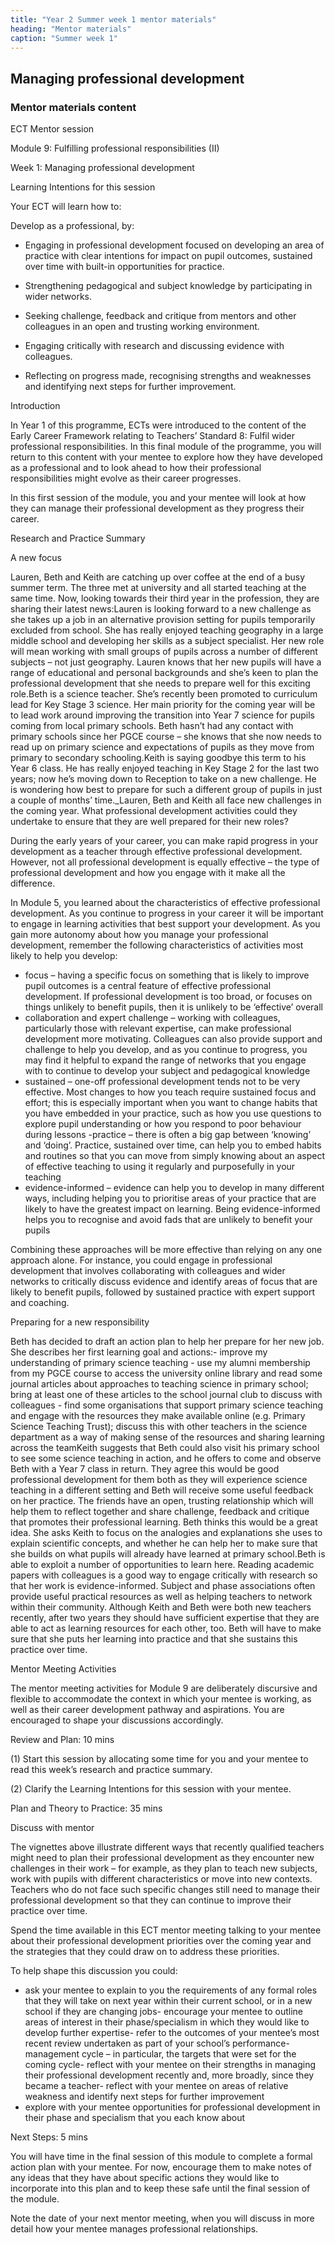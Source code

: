 ```yaml
---
title: "Year 2 Summer week 1 mentor materials"
heading: "Mentor materials"
caption: "Summer week 1"
---
```


## Managing professional development

### Mentor materials content

ECT Mentor session

Module 9: Fulfilling professional responsibilities (II)

Week 1: Managing professional development

Learning Intentions for this session

Your ECT will learn how to:

Develop as a professional, by:

- Engaging in professional development focused on developing an area of practice with clear intentions for impact on pupil outcomes, sustained over time with built-in opportunities for practice.

- Strengthening pedagogical and subject knowledge by participating in wider networks.

- Seeking challenge, feedback and critique from mentors and other colleagues in an open and trusting working environment.

- Engaging critically with research and discussing evidence with colleagues.

- Reflecting on progress made, recognising strengths and weaknesses and identifying next steps for further improvement.

Introduction

In Year 1 of this programme, ECTs were introduced to the content of the Early Career Framework relating to Teachers’ Standard 8: Fulfil wider professional responsibilities. In this final module of the programme, you will return to this content with your mentee to explore how they have developed as a professional and to look ahead to how their professional responsibilities might evolve as their career progresses.

In this first session of the module, you and your mentee will look at how they can manage their professional development as they progress their career.

Research and Practice Summary

A new focus

Lauren, Beth and Keith are catching up over coffee at the end of a busy summer term. The three met at university and all started teaching at the same time. Now, looking towards their third year in the profession, they are sharing their latest news:Lauren is looking forward to a new challenge as she takes up a job in an alternative provision setting for pupils temporarily excluded from school. She has really enjoyed teaching geography in a large middle school and developing her skills as a subject specialist. Her new role will mean working with small groups of pupils across a number of different subjects – not just geography. Lauren knows that her new pupils will have a range of educational and personal backgrounds and she’s keen to plan the professional development that she needs to prepare well for this exciting role.Beth is a science teacher. She’s recently been promoted to curriculum lead for Key Stage 3 science. Her main priority for the coming year will be to lead work around improving the transition into Year 7 science for pupils coming from local primary schools. Beth hasn’t had any contact with primary schools since her PGCE course – she knows that she now needs to read up on primary science and expectations of pupils as they move from primary to secondary schooling.Keith is saying goodbye this term to his Year 6 class. He has really enjoyed teaching in Key Stage 2 for the last two years; now he’s moving down to Reception to take on a new challenge. He is wondering how best to prepare for such a different group of pupils in just a couple of months’ time.\_Lauren, Beth and Keith all face new challenges in the coming year. What professional development activities could they undertake to ensure that they are well prepared for their new roles?

During the early years of your career, you can make rapid progress in your development as a teacher through effective professional development. However, not all professional development is equally effective – the type of professional development and how you engage with it make all the difference.

In Module 5, you learned about the characteristics of effective professional development. As you continue to progress in your career it will be important to engage in learning activities that best support your development. As you gain more autonomy about how you manage your professional development, remember the following characteristics of activities most likely to help you develop:

- focus – having a specific focus on something that is likely to improve pupil outcomes is a central feature of effective professional development. If professional development is too broad, or focuses on things unlikely to benefit pupils, then it is unlikely to be ‘effective’ overall
- collaboration and expert challenge – working with colleagues, particularly those with relevant expertise, can make professional development more motivating. Colleagues can also provide support and challenge to help you develop, and as you continue to progress, you may find it helpful to expand the range of networks that you engage with to continue to develop your subject and pedagogical knowledge
- sustained – one-off professional development tends not to be very effective. Most changes to how you teach require sustained focus and effort; this is especially important when you want to change habits that you have embedded in your practice, such as how you use questions to explore pupil understanding or how you respond to poor behaviour during lessons
  -practice – there is often a big gap between ‘knowing’ and ‘doing’. Practice, sustained over time, can help you to embed habits and routines so that you can move from simply knowing about an aspect of effective teaching to using it regularly and purposefully in your teaching
- evidence-informed – evidence can help you to develop in many different ways, including helping you to prioritise areas of your practice that are likely to have the greatest impact on learning. Being evidence-informed helps you to recognise and avoid fads that are unlikely to benefit your pupils

Combining these approaches will be more effective than relying on any one approach alone. For instance, you could engage in professional development that involves collaborating with colleagues and wider networks to critically discuss evidence and identify areas of focus that are likely to benefit pupils, followed by sustained practice with expert support and coaching.

Preparing for a new responsibility

Beth has decided to draft an action plan to help her prepare for her new job. She describes her first learning goal and actions:- improve my understanding of primary science teaching - use my alumni membership from my PGCE course to access the university online library and read some journal articles about approaches to teaching science in primary school; bring at least one of these articles to the school journal club to discuss with colleagues - find some organisations that support primary science teaching and engage with the resources they make available online (e.g. Primary Science Teaching Trust); discuss this with other teachers in the science department as a way of making sense of the resources and sharing learning across the teamKeith suggests that Beth could also visit his primary school to see some science teaching in action, and he offers to come and observe Beth with a Year 7 class in return. They agree this would be good professional development for them both as they will experience science teaching in a different setting and Beth will receive some useful feedback on her practice. The friends have an open, trusting relationship which will help them to reflect together and share challenge, feedback and critique that promotes their professional learning. Beth thinks this would be a great idea. She asks Keith to focus on the analogies and explanations she uses to explain scientific concepts, and whether he can help her to make sure that she builds on what pupils will already have learned at primary school.Beth is able to exploit a number of opportunities to learn here. Reading academic papers with colleagues is a good way to engage critically with research so that her work is evidence-informed. Subject and phase associations often provide useful practical resources as well as helping teachers to network within their community. Although Keith and Beth were both new teachers recently, after two years they should have sufficient expertise that they are able to act as learning resources for each other, too. Beth will have to make sure that she puts her learning into practice and that she sustains this practice over time.

Mentor Meeting Activities

The mentor meeting activities for Module 9 are deliberately discursive and flexible to accommodate the context in which your mentee is working, as well as their career development pathway and aspirations. You are encouraged to shape your discussions accordingly.

Review and Plan: 10 mins

(1) Start this session by allocating some time for you and your mentee to read this week’s research and practice summary.

(2) Clarify the Learning Intentions for this session with your mentee.

Plan and Theory to Practice: 35 mins

Discuss with mentor

The vignettes above illustrate different ways that recently qualified teachers might need to plan their professional development as they encounter new challenges in their work – for example, as they plan to teach new subjects, work with pupils with different characteristics or move into new contexts. Teachers who do not face such specific changes still need to manage their professional development so that they can continue to improve their practice over time.

Spend the time available in this ECT mentor meeting talking to your mentee about their professional development priorities over the coming year and the strategies that they could draw on to address these priorities.

To help shape this discussion you could:

- ask your mentee to explain to you the requirements of any formal roles that they will take on next year within their current school, or in a new school if they are changing jobs- encourage your mentee to outline areas of interest in their phase/specialism in which they would like to develop further expertise- refer to the outcomes of your mentee’s most recent review undertaken as part of your school’s performance-management cycle – in particular, the targets that were set for the coming cycle- reflect with your mentee on their strengths in managing their professional development recently and, more broadly, since they became a teacher- reflect with your mentee on areas of relative weakness and identify next steps for further improvement
- explore with your mentee opportunities for professional development in their phase and specialism that you each know about

Next Steps: 5 mins

You will have time in the final session of this module to complete a formal action plan with your mentee. For now, encourage them to make notes of any ideas that they have about specific actions they would like to incorporate into this plan and to keep these safe until the final session of the module.

Note the date of your next mentor meeting, when you will discuss in more detail how your mentee manages professional relationships.
